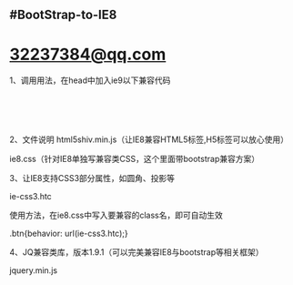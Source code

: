 #BootStrap-to-IE8
-------
# 32237384@qq.com


1、调用用法，在head中加入ie9以下兼容代码
<code>
<head>
<!--[if lt IE 9]>
	<script src="html5shiv.min.js"></script>
	<link rel="stylesheet" href="ie8.css">
<![endif]-->
</head>
</code>

2、文件说明
html5shiv.min.js（让IE8兼容HTML5标签,H5标签可以放心使用）

ie8.css（针对IE8单独写兼容类CSS，这个里面带bootstrap兼容方案）


3、让IE8支持CSS3部分属性，如圆角、投影等

ie-css3.htc

使用方法，在ie8.css中写入要兼容的class名，即可自动生效

.btn{behavior: url(ie-css3.htc);}

4、JQ兼容类库，版本1.9.1（可以完美兼容IE8与bootstrap等相关框架）

jquery.min.js